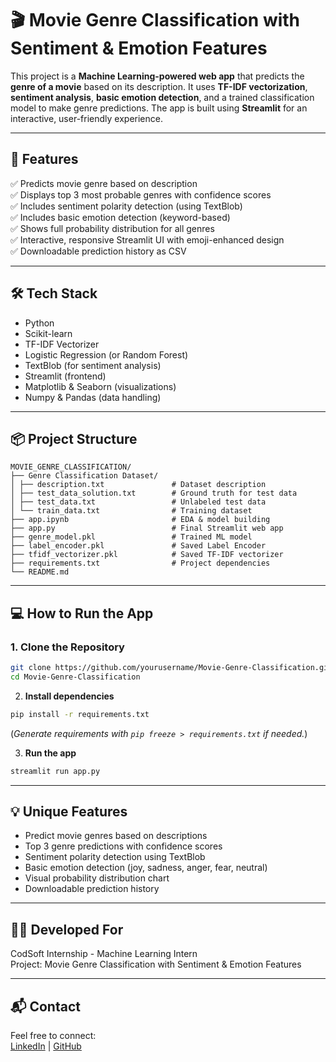 # 🎬 Movie Genre Classification with Sentiment & Emotion Features

This project is a **Machine Learning-powered web app** that predicts the **genre of a movie** based on its description. It uses **TF-IDF vectorization**, **sentiment analysis**, **basic emotion detection**, and a trained classification model to make genre predictions. The app is built using **Streamlit** for an interactive, user-friendly experience.

---

## 🚀 Features

✅ Predicts movie genre based on description  
✅ Displays top 3 most probable genres with confidence scores  
✅ Includes sentiment polarity detection (using TextBlob)  
✅ Includes basic emotion detection (keyword-based)  
✅ Shows full probability distribution for all genres  
✅ Interactive, responsive Streamlit UI with emoji-enhanced design  
✅ Downloadable prediction history as CSV  

---

## 🛠️ Tech Stack

- Python  
- Scikit-learn  
- TF-IDF Vectorizer  
- Logistic Regression (or Random Forest)  
- TextBlob (for sentiment analysis)  
- Streamlit (frontend)  
- Matplotlib & Seaborn (visualizations)  
- Numpy & Pandas (data handling)  

---

## 📦 Project Structure

```
MOVIE_GENRE_CLASSIFICATION/
├── Genre Classification Dataset/
│ ├── description.txt               # Dataset description
│ ├── test_data_solution.txt        # Ground truth for test data
│ ├── test_data.txt                 # Unlabeled test data
│ └── train_data.txt                # Training dataset
├── app.ipynb                       # EDA & model building
├── app.py                          # Final Streamlit web app
├── genre_model.pkl                 # Trained ML model
├── label_encoder.pkl               # Saved Label Encoder
├── tfidf_vectorizer.pkl            # Saved TF-IDF vectorizer
├── requirements.txt                # Project dependencies
└── README.md
```
---

## 💻 How to Run the App

### 1. Clone the Repository

```bash
git clone https://github.com/yourusername/Movie-Genre-Classification.git
cd Movie-Genre-Classification
```
2. **Install dependencies**
```bash
pip install -r requirements.txt
```
(*Generate requirements with `pip freeze > requirements.txt` if needed.*)

3. **Run the app**
```bash
streamlit run app.py
```

---

## 💡 Unique Features

- Predict movie genres based on descriptions  
- Top 3 genre predictions with confidence scores  
- Sentiment polarity detection using TextBlob  
- Basic emotion detection (joy, sadness, anger, fear, neutral)  
- Visual probability distribution chart  
- Downloadable prediction history

---

## 🧑‍💻 Developed For

CodSoft Internship - Machine Learning Intern  
Project: Movie Genre Classification with Sentiment & Emotion Features

---

## 📬 Contact

Feel free to connect:  
[LinkedIn]([https://www.linkedin.com/in/mrunal-gaikwad-328273300]) | [GitHub](https://github.com/mrunalgaikwad2364/Movie_Genre_Classification.git)  
